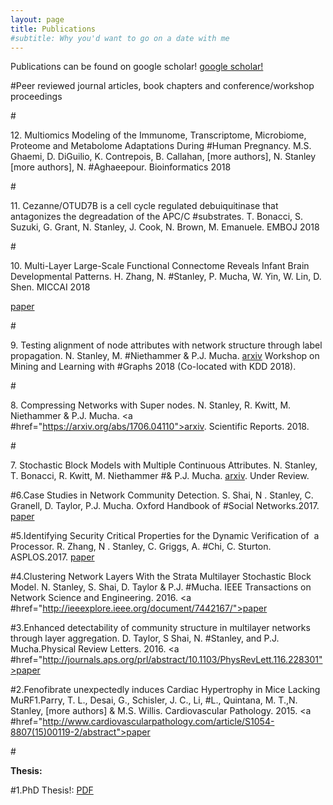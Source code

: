 ```yaml
---
layout: page
title: Publications
#subtitle: Why you'd want to go on a date with me
---
```

 
Publications can be found on google scholar!   <a href="https://scholar.google.com/citations?user=ak3dqLoAAAAJ&hl=en">google scholar!</a>
 
#Peer reviewed journal articles, book chapters  and conference/workshop proceedings

#<p class="p1">12. Multiomics Modeling of the Immunome, Transcriptome, Microbiome, Proteome and Metabolome Adaptations During #Human Pregnancy. M.S. Ghaemi, D. DiGuilio, K. Contrepois, B. Callahan, [more authors], N. Stanley [more authors], N. #Aghaeepour. Bioinformatics 2018 </p>

#<p class="p1">11. Cezanne/OTUD7B is a cell cycle regulated debuiquitinase that antagonizes the degreadation of the APC/C #substrates. T. Bonacci, S. Suzuki, G. Grant, N. Stanley, J. Cook, N. Brown, M. Emanuele. EMBOJ 2018 </p>

#<p class="p1">10. Multi-Layer Large-Scale Functional Connectome Reveals Infant Brain Developmental Patterns. H. Zhang, N. #Stanley, P. Mucha, W. Yin, W. Lin, D. Shen. MICCAI 2018 </p> <a href="https://link.springer.com/chapter/10.1007/978-3-030-#00931-1_16">paper</a></p>

#<p class="p1">9. Testing alignment of node attributes with network structure through label propagation. N. Stanley, M. #Niethammer &amp; P.J. Mucha.  <a href="https://arxiv.org/abs/1805.07375">arxiv</a> Workshop on Mining and Learning with #Graphs 2018 (Co-located with KDD 2018). </p>

#<p class="p1">8. Compressing Networks with Super nodes. N. Stanley, R. Kwitt, M. Niethammer &amp; P.J. Mucha. <a #href="https://arxiv.org/abs/1706.04110">arxiv</a>. Scientific Reports. 2018. </p> 

#<p class="p1">7. Stochastic Block Models with Multiple Continuous Attributes. N. Stanley, T. Bonacci, R. Kwitt, M. Niethammer #&amp; P.J. Mucha. <a href="https://arxiv.org/abs/1803.02726">arxiv</a>. Under Review. </p> 

#6.Case Studies in Network Community Detection. S. Shai, N . Stanley, C. Granell, D. Taylor, P.J. Mucha. Oxford Handbook of #Social Networks.2017. <a href="https://arxiv.org/abs/1705.02305">paper</a> 

#5.Identifying Security Critical Properties for the Dynamic Verification of  a Processor. R. Zhang, N . Stanley, C. Griggs, A. #Chi, C. Sturton. ASPLOS.2017. <a href="http://cs.unc.edu/~rzhang/files/ASPLOS2017.pdf">paper</a>

#4.Clustering Network Layers With the Strata Multilayer Stochastic Block Model. N. Stanley, S. Shai, D. Taylor &amp; P.J. #Mucha. IEEE Transactions on Network Science and Engineering. 2016. <a #href="http://ieeexplore.ieee.org/document/7442167/">paper</a>

#3.Enhanced detectability of community structure in multilayer networks through layer aggregation. D. Taylor, S Shai, N. #Stanley, and P.J. Mucha.Physical Review Letters. 2016. <a #href="http://journals.aps.org/prl/abstract/10.1103/PhysRevLett.116.228301">paper</a>

#2.Fenofibrate unexpectedly induces Cardiac Hypertrophy in Mice Lacking MuRF1.Parry, T. L., Desai, G., Schisler, J. C., Li, #L., Quintana, M. T.,N. Stanley, [more authors] &amp; M.S. Willis. Cardiovascular Pathology. 2015. <a #href="http://www.cardiovascularpathology.com/article/S1054-8807(15)00119-2/abstract">paper</a>

#<p class="p1"><strong>Thesis:</strong></p>

#1.PhD Thesis!: <a href="https://github.com/stanleyn/LaThese/blob/master/diss.pdf">PDF</a> 



